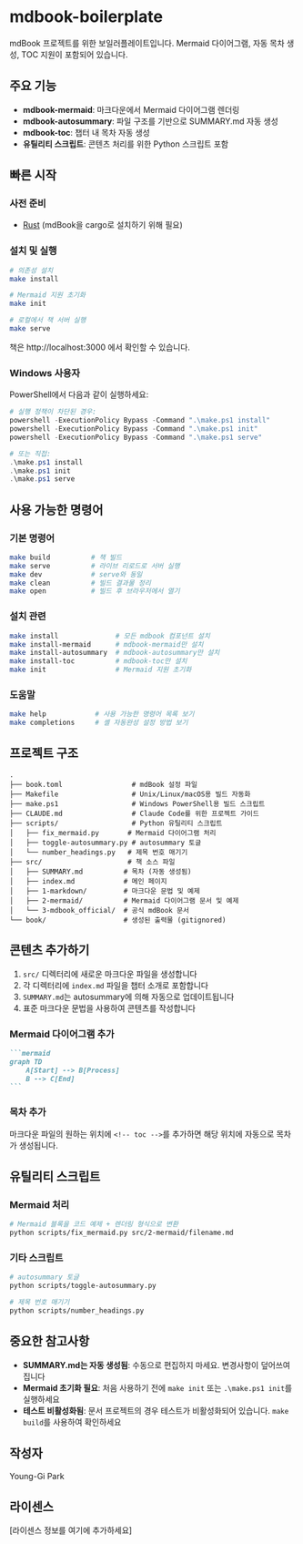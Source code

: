 # mdbook-boilerplate

mdBook 프로젝트를 위한 보일러플레이트입니다. Mermaid 다이어그램, 자동 목차 생성, TOC 지원이 포함되어 있습니다.

## 주요 기능

- **mdbook-mermaid**: 마크다운에서 Mermaid 다이어그램 렌더링
- **mdbook-autosummary**: 파일 구조를 기반으로 SUMMARY.md 자동 생성
- **mdbook-toc**: 챕터 내 목차 자동 생성
- **유틸리티 스크립트**: 콘텐츠 처리를 위한 Python 스크립트 포함

## 빠른 시작

### 사전 준비

- [Rust](https://www.rust-lang.org/tools/install) (mdBook을 cargo로 설치하기 위해 필요)

### 설치 및 실행

```bash
# 의존성 설치
make install

# Mermaid 지원 초기화
make init

# 로컬에서 책 서버 실행
make serve
```

책은 http://localhost:3000 에서 확인할 수 있습니다.

### Windows 사용자

PowerShell에서 다음과 같이 실행하세요:

```powershell
# 실행 정책이 차단된 경우:
powershell -ExecutionPolicy Bypass -Command ".\make.ps1 install"
powershell -ExecutionPolicy Bypass -Command ".\make.ps1 init"
powershell -ExecutionPolicy Bypass -Command ".\make.ps1 serve"

# 또는 직접:
.\make.ps1 install
.\make.ps1 init
.\make.ps1 serve
```

## 사용 가능한 명령어

### 기본 명령어

```bash
make build          # 책 빌드
make serve          # 라이브 리로드로 서버 실행
make dev            # serve와 동일
make clean          # 빌드 결과물 정리
make open           # 빌드 후 브라우저에서 열기
```

### 설치 관련

```bash
make install              # 모든 mdbook 컴포넌트 설치
make install-mermaid      # mdbook-mermaid만 설치
make install-autosummary  # mdbook-autosummary만 설치
make install-toc          # mdbook-toc만 설치
make init                 # Mermaid 지원 초기화
```

### 도움말

```bash
make help            # 사용 가능한 명령어 목록 보기
make completions     # 셸 자동완성 설정 방법 보기
```

## 프로젝트 구조

```
.
├── book.toml                 # mdBook 설정 파일
├── Makefile                  # Unix/Linux/macOS용 빌드 자동화
├── make.ps1                  # Windows PowerShell용 빌드 스크립트
├── CLAUDE.md                 # Claude Code를 위한 프로젝트 가이드
├── scripts/                  # Python 유틸리티 스크립트
│   ├── fix_mermaid.py       # Mermaid 다이어그램 처리
│   ├── toggle-autosummary.py # autosummary 토글
│   └── number_headings.py   # 제목 번호 매기기
├── src/                     # 책 소스 파일
│   ├── SUMMARY.md          # 목차 (자동 생성됨)
│   ├── index.md            # 메인 페이지
│   ├── 1-markdown/         # 마크다운 문법 및 예제
│   ├── 2-mermaid/          # Mermaid 다이어그램 문서 및 예제
│   └── 3-mdbook_official/  # 공식 mdBook 문서
└── book/                   # 생성된 출력물 (gitignored)
```

## 콘텐츠 추가하기

1. `src/` 디렉터리에 새로운 마크다운 파일을 생성합니다
2. 각 디렉터리에 `index.md` 파일을 챕터 소개로 포함합니다
3. `SUMMARY.md`는 autosummary에 의해 자동으로 업데이트됩니다
4. 표준 마크다운 문법을 사용하여 콘텐츠를 작성합니다

### Mermaid 다이어그램 추가

````markdown
```mermaid
graph TD
    A[Start] --> B[Process]
    B --> C[End]
```
````

### 목차 추가

마크다운 파일의 원하는 위치에 `<!-- toc -->`를 추가하면 해당 위치에 자동으로 목차가 생성됩니다.

## 유틸리티 스크립트

### Mermaid 처리

```bash
# Mermaid 블록을 코드 예제 + 렌더링 형식으로 변환
python scripts/fix_mermaid.py src/2-mermaid/filename.md
```

### 기타 스크립트

```bash
# autosummary 토글
python scripts/toggle-autosummary.py

# 제목 번호 매기기
python scripts/number_headings.py
```

## 중요한 참고사항

- **SUMMARY.md는 자동 생성됨**: 수동으로 편집하지 마세요. 변경사항이 덮어쓰여집니다
- **Mermaid 초기화 필요**: 처음 사용하기 전에 `make init` 또는 `.\make.ps1 init`를 실행하세요
- **테스트 비활성화됨**: 문서 프로젝트의 경우 테스트가 비활성화되어 있습니다. `make build`를 사용하여 확인하세요

## 작성자

Young-Gi Park

## 라이센스

[라이센스 정보를 여기에 추가하세요]